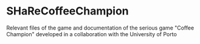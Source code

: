 # SHaReCoffeeChampion
Relevant files of the game and documentation of the serious game "Coffee Champion" developed in a collaboration with the University of Porto
